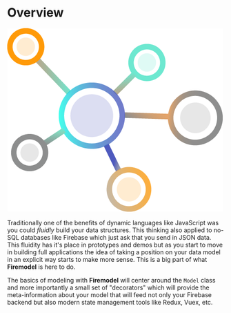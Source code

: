 # Overview

![](../images/data-model.png)

Traditionally one of the benefits of dynamic languages like JavaScript was you could _fluidly_ build your data structures. This thinking also applied to no-SQL databases like Firebase which just ask that you send in JSON data. This fluidity has it's place in prototypes and demos but as you start to move in building full applications the idea of taking a position on your data model in an explicit way starts to make more sense. This is a big part of what **Firemodel** is here to do.

The basics of modeling with **Firemodel** will center around the `Model` class and more importantly a small set of "decorators" which will provide the meta-information about your model that will feed not only your Firebase backend but also modern state management tools like Redux, Vuex, etc.


